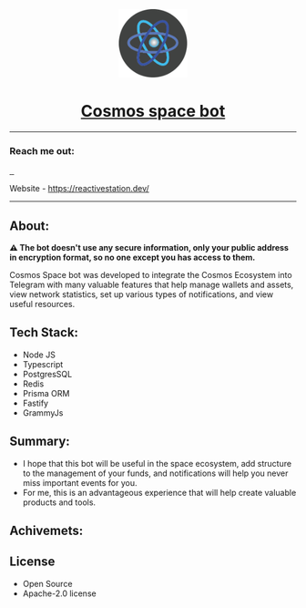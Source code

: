 <p align="center">
<img src="server/assets/logo_small.png" width="120" height="120" text-align="center">
</p>
<h1 align="center"><a href="https://t.me/CosmosSpaceBot">Cosmos space bot <br /></a></h1>

---

<h3 align="left">Reach me out:</h3>

[//]: # (<img src="https://img.shields.io/badge/typescript-%23007ACC.svg?style=for-the-badge&logo=typescript&logoColor=white" alt="">)

<a href="https://twitter.com/RoenkoAnton">
<img src="https://img.shields.io/badge/Twitter-%231DA1F2.svg?style=for-the-badge&logo=Twitter&logoColor=white" alt="">
</a>
<a href="https://www.linkedin.com/in/anton-royenko-375030160/">
<img src="https://img.shields.io/badge/linkedin-%230077B5.svg?style=for-the-badge&logo=linkedin&logoColor=white" alt="">
</a>
<a href="https://t.me/ReactiveGuy">
<img src="https://img.shields.io/badge/Telegram-2CA5E0?style=for-the-badge&logo=telegram&logoColor=white" alt="">
</a>

Website - https://reactivestation.dev/

---

<h2 align="left">About:</h3>

<b>⚠️ The bot doesn't use any secure information, only your public address in encryption format, 
so no one except you has access to them.
</b>
<p>Cosmos Space bot was developed to integrate the Cosmos Ecosystem into Telegram with many valuable 
features that help manage wallets and assets, view network statistics, 
set up various types of notifications, and view useful resources.

<h2 align="left">Tech Stack:</h3>
<ul>
<li>Node JS</li>
<li>Typescript</li>
<li>PostgresSQL</li>
<li>Redis</li>
<li>Prisma ORM</li>
<li>Fastify</li>
<li>GrammyJs</li>
</ul>

<h2 align="left">Summary:</h3>

<ul>
<li>I hope that this bot will be useful in the space ecosystem, add structure to the management 
of your funds, and notifications will help you never miss important events for you.
</li>
<li>For me, this is an advantageous experience that will help create valuable products and tools. </li>
</ul>

<h2 align="left">Achivemets:</h3>

<h2 align="left">License</h2>

<ul>
<li>Open Source</li>
<li>Apache-2.0 license</li>
</ul>
